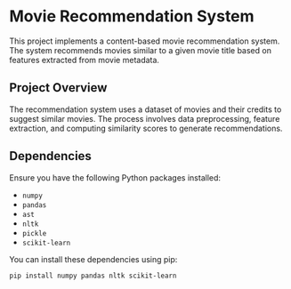 # Movie Recommendation System

This project implements a content-based movie recommendation system. The system recommends movies similar to a given movie title based on features extracted from movie metadata.

## Project Overview

The recommendation system uses a dataset of movies and their credits to suggest similar movies. The process involves data preprocessing, feature extraction, and computing similarity scores to generate recommendations.

## Dependencies

Ensure you have the following Python packages installed:
- `numpy`
- `pandas`
- `ast`
- `nltk`
- `pickle`
- `scikit-learn`

You can install these dependencies using pip:

```bash
pip install numpy pandas nltk scikit-learn
